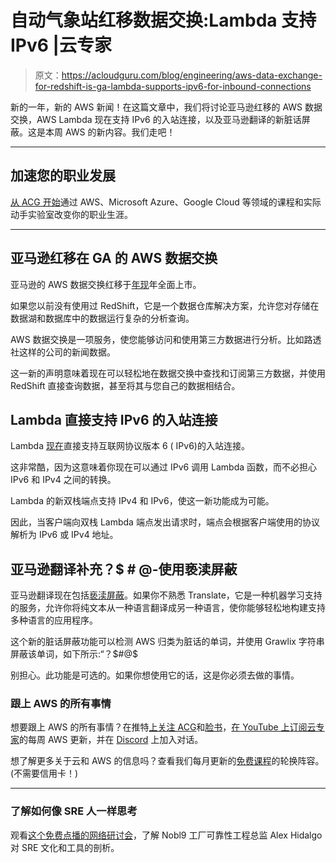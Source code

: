 # 自动气象站红移数据交换:Lambda 支持 IPv6 |云专家

> 原文：<https://acloudguru.com/blog/engineering/aws-data-exchange-for-redshift-is-ga-lambda-supports-ipv6-for-inbound-connections>

新的一年，新的 AWS 新闻！在这篇文章中，我们将讨论亚马逊红移的 AWS 数据交换，AWS Lambda 现在支持 IPv6 的入站连接，以及亚马逊翻译的新脏话屏蔽。这是本周 AWS 的新内容。我们走吧！

* * *

## 加速您的职业发展

[从 ACG 开始](https://acloudguru.com/pricing)通过 AWS、Microsoft Azure、Google Cloud 等领域的课程和实际动手实验室改变你的职业生涯。

* * *

## 亚马逊红移在 GA 的 AWS 数据交换

亚马逊的 AWS 数据交换红移于[年现](https://aws.amazon.com/about-aws/whats-new/2022/01/aws-data-exchange-amazon-redshift/)年全面上市。

如果您以前没有使用过 RedShift，它是一个数据仓库解决方案，允许您对存储在数据湖和数据库中的数据运行复杂的分析查询。

AWS 数据交换是一项服务，使您能够访问和使用第三方数据进行分析。比如路透社这样的公司的新闻数据。

这一新的声明意味着现在可以轻松地在数据交换中查找和订阅第三方数据，并使用 RedShift 直接查询数据，甚至将其与您自己的数据相结合。

## Lambda 直接支持 IPv6 的入站连接

Lambda [现在](https://aws.amazon.com/about-aws/whats-new/2021/12/aws-lambda-ipv6-endpoints-inbound-connections/)直接支持互联网协议版本 6 (  IPv6)的入站连接。

这非常酷，因为这意味着你现在可以通过 IPv6 调用 Lambda 函数，而不必担心 IPv6 和 IPv4 之间的转换。

Lambda 的新双栈端点支持 IPv4 和 IPv6，使这一新功能成为可能。

因此，当客户端向双栈 Lambda 端点发出请求时，端点会根据客户端使用的协议解析为 IPv6 或 IPv4 地址。

## 亚马逊翻译补充？$ # @-使用亵渎屏蔽

亚马逊翻译现在包括[亵渎屏蔽](https://aws.amazon.com/about-aws/whats-new/2021/12/amazon-translate-profanity-masking/)。如果你不熟悉 Translate，它是一种机器学习支持的服务，允许你将纯文本从一种语言翻译成另一种语言，使你能够轻松地构建支持多种语言的应用程序。

这个新的脏话屏蔽功能可以检测 AWS 归类为脏话的单词，并使用 Grawlix 字符串屏蔽该单词，如下所示:“？$#@$

别担心。此功能是可选的。如果你想使用它的话，这是你必须去做的事情。

### 跟上 AWS 的所有事情

想要跟上 AWS 的所有事情？在推特[上关注 ACG](https://twitter.com/acloudguru)和[脸书](https://www.facebook.com/acloudguru)，[在 YouTube 上订阅云专家](https://www.youtube.com/c/AcloudGuru/?sub_confirmation=1)的每周 AWS 更新，并在 [Discord](http://discord.gg/acloudguru) 上加入对话。

想了解更多关于云和 AWS 的信息吗？查看我们每月更新的[免费课程](https://acloudguru.com/blog/news/whats-free-at-acg)的轮换阵容。(不需要信用卡！)

* * *

### 了解如何像 SRE 人一样思考

观看[这个免费点播的网络研讨会](https://get.acloudguru.com/think-like-an-sre-webinar)，了解 Nobl9 工厂可靠性工程总监 Alex Hidalgo 对 SRE 文化和工具的剖析。